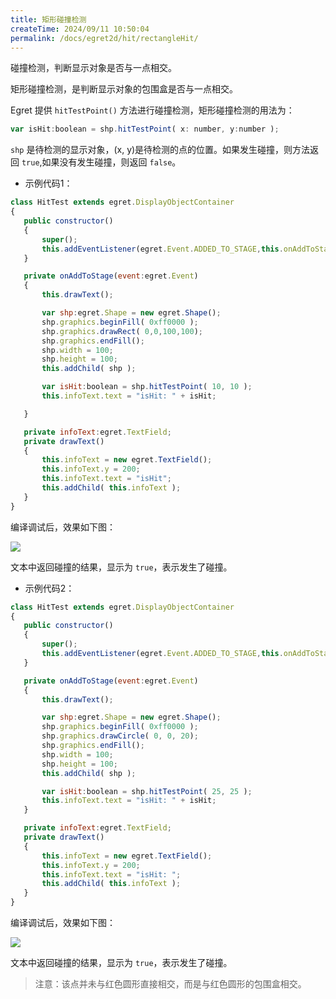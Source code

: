 ```yaml
---
title: 矩形碰撞检测
createTime: 2024/09/11 10:50:04
permalink: /docs/egret2d/hit/rectangleHit/
---
```


碰撞检测，判断显示对象是否与一点相交。

矩形碰撞检测，是判断显示对象的包围盒是否与一点相交。

Egret 提供 `hitTestPoint()` 方法进行碰撞检测，矩形碰撞检测的用法为：

```javascript
var isHit:boolean = shp.hitTestPoint( x: number, y:number );
```

`shp` 是待检测的显示对象，(x, y)是待检测的点的位置。如果发生碰撞，则方法返回 `true`,如果没有发生碰撞，则返回 `false`。

* 示例代码1：

```javascript
class HitTest extends egret.DisplayObjectContainer
{
   public constructor()
   {
       super();
       this.addEventListener(egret.Event.ADDED_TO_STAGE,this.onAddToStage,this);
   }

   private onAddToStage(event:egret.Event)
   {
       this.drawText();

       var shp:egret.Shape = new egret.Shape();
       shp.graphics.beginFill( 0xff0000 );
       shp.graphics.drawRect( 0,0,100,100);
       shp.graphics.endFill();
       shp.width = 100;
       shp.height = 100;
       this.addChild( shp );

       var isHit:boolean = shp.hitTestPoint( 10, 10 );
       this.infoText.text = "isHit: " + isHit;

   }

   private infoText:egret.TextField;
   private drawText()
   {
       this.infoText = new egret.TextField();
       this.infoText.y = 200;
       this.infoText.text = "isHit";
       this.addChild( this.infoText );
   }
}
```

编译调试后，效果如下图：

![](5565345c3987a.png)

文本中返回碰撞的结果，显示为 `true`，表示发生了碰撞。

* 示例代码2：

```javascript
class HitTest extends egret.DisplayObjectContainer
{
   public constructor()
   {
       super();
       this.addEventListener(egret.Event.ADDED_TO_STAGE,this.onAddToStage,this);
   }

   private onAddToStage(event:egret.Event)
   {
       this.drawText();

       var shp:egret.Shape = new egret.Shape();
       shp.graphics.beginFill( 0xff0000 );
       shp.graphics.drawCircle( 0, 0, 20);
       shp.graphics.endFill();
       shp.width = 100;
       shp.height = 100;
       this.addChild( shp );

       var isHit:boolean = shp.hitTestPoint( 25, 25 );
       this.infoText.text = "isHit: " + isHit;
   }

   private infoText:egret.TextField;
   private drawText()
   {
       this.infoText = new egret.TextField();
       this.infoText.y = 200;
       this.infoText.text = "isHit: ";
       this.addChild( this.infoText );
   }
}
```

编译调试后，效果如下图：

![](5565345c3d62d.png)

文本中返回碰撞的结果，显示为 `true`，表示发生了碰撞。

>注意：该点并未与红色圆形直接相交，而是与红色圆形的包围盒相交。

